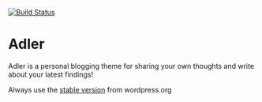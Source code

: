 [![Build Status](https://travis-ci.org/pixelgrade/adler.svg)](https://travis-ci.org/pixelgrade/adler)

Adler
========

Adler is a personal blogging theme for sharing your own thoughts and write about your latest findings!

Always use the [stable version](https://wordpress.org/themes/adler/) from wordpress.org